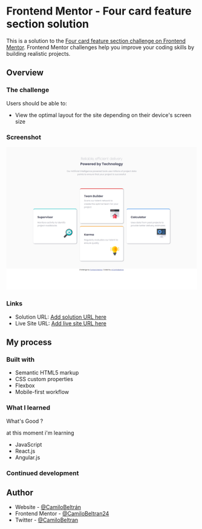 # Frontend Mentor - Four card feature section solution

This is a solution to the [Four card feature section challenge on Frontend Mentor](https://www.frontendmentor.io/challenges/four-card-feature-section-weK1eFYK). Frontend Mentor challenges help you improve your coding skills by building realistic projects.

## Overview

### The challenge

Users should be able to:

- View the optimal layout for the site depending on their device's screen size

### Screenshot

![](./images/screenshot.png)

### Links

- Solution URL: [Add solution URL here](https://your-solution-url.com)
- Live Site URL: [Add live site URL here](https://your-live-site-url.com)

## My process

### Built with

- Semantic HTML5 markup
- CSS custom properties
- Flexbox
- Mobile-first workflow

### What I learned

What's Good ?

at this moment i'm learning

- JavaScript
- React.js
- Angular.js

### Continued development

## Author

- Website - [@CamiloBeltrán](https://camilobeltran24.github.io/Portfolio/)
- Frontend Mentor - [@CamiloBeltran24](https://www.frontendmentor.io/profile/CamiloBeltran24)
- Twitter - [@CamiloBeltran](https://twitter.com/CamiloBeltran)
